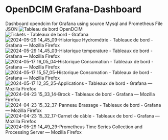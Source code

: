 # OpenDCIM Grafana-Dashboard 
Dashboard opendcim for Grafana using source Mysql and Prometheus
File JSON 
![Tableau de bord OpenDCIM](https://github.com/alex001x/OpenDCIM-Grafana-Dashboard/assets/146840804/2245924c-ce03-4991-aadb-2b485511c94e)
![Tickets - Tableaux de bord - Grafana](https://github.com/alex001x/OpenDCIM-Grafana-Dashboard/assets/146840804/c08b6c23-9f9f-4524-9ed0-8d9bef8d540a)
![2024-05-29 14_45_09-Historique Hydrométrie - Tableaux de bord - Grafana — Mozilla Firefox](https://github.com/alex001x/OpenDCIM-Grafana-Dashboard/assets/146840804/82f18ccb-4c4a-4a23-9cbd-12b01847bae9)
![2024-05-29 14_45_03-Historique temperature - Tableaux de bord - Grafana — Mozilla Firefox](https://github.com/alex001x/OpenDCIM-Grafana-Dashboard/assets/146840804/0246aa29-5767-43f4-bec5-b112bd3469b0)
![2024-05-17 16_05_04-Historique Consomation - Tableaux de bord - Grafana — Mozilla Firefox](https://github.com/alex001x/OpenDCIM-Grafana-Dashboard/assets/146840804/49903178-5208-4e1a-b7ac-b24ef6675547)
![2024-05-17 15_57_05-Historique Consomation - Tableaux de bord - Grafana — Mozilla Firefox](https://github.com/alex001x/OpenDCIM-Grafana-Dashboard/assets/146840804/372efeab-2a69-43b0-aba5-236ec1f97d2a)
![2024-05-17 12_35_25-Applications - Tableaux de bord - Grafana — Mozilla Firefox](https://github.com/alex001x/OpenDCIM-Grafana-Dashboard/assets/146840804/b580ac1f-1562-49cb-93c1-fc59e082aa7e)
![2024-04-23 15_33_14-Brock - Tableaux de bord - Grafana — Mozilla Firefox](https://github.com/alex001x/OpenDCIM-Grafana-Dashboard/assets/146840804/a6dda4e8-930a-4c48-8cfc-440ac93016bf)
![2024-04-23 15_32_37-Panneau Brassage - Tableaux de bord - Grafana — Mozilla Firefox](https://github.com/alex001x/OpenDCIM-Grafana-Dashboard/assets/146840804/00313e95-8623-41b1-be72-d2011c567b88)
![2024-04-23 15_32_17-Carnet de câble - Tableaux de bord - Grafana — Mozilla Firefox](https://github.com/alex001x/OpenDCIM-Grafana-Dashboard/assets/146840804/caec0344-69fa-486a-b4c0-19011ae62374)
![2024-05-29 14_49_29-Prometheus Time Series Collection and Processing Server — Mozilla Firefox](https://github.com/alex001x/OpenDCIM-Grafana-Dashboard/assets/146840804/30399dce-7e0a-423b-bbd9-516784e2990f)
